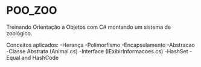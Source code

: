 # POO_ZOO
Treinando Orientação a Objetos com C# montando um sistema de zoológico.

Conceitos aplicados:
-Herança
-Polimorfismo
-Encapsulamento
-Abstracao
-Classe Abstrata (Animal.cs)
-Interface (IExibirInformacoes.cs)
-HashSet
-Equal and HashCode
